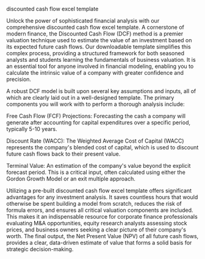 discounted cash flow excel template


Unlock the power of sophisticated financial analysis with our comprehensive discounted cash flow excel template. A cornerstone of modern finance, the Discounted Cash Flow (DCF) method is a premier valuation technique used to estimate the value of an investment based on its expected future cash flows. Our downloadable template simplifies this complex process, providing a structured framework for both seasoned analysts and students learning the fundamentals of business valuation. It is an essential tool for anyone involved in financial modeling, enabling you to calculate the intrinsic value of a company with greater confidence and precision.



A robust DCF model is built upon several key assumptions and inputs, all of which are clearly laid out in a well-designed template. The primary components you will work with to perform a thorough analysis include:




Free Cash Flow (FCF) Projections: Forecasting the cash a company will generate after accounting for capital expenditures over a specific period, typically 5-10 years.


Discount Rate (WACC): The Weighted Average Cost of Capital (WACC) represents the company's blended cost of capital, which is used to discount future cash flows back to their present value.


Terminal Value: An estimation of the company's value beyond the explicit forecast period. This is a critical input, often calculated using either the Gordon Growth Model or an exit multiple approach.





Utilizing a pre-built discounted cash flow excel template offers significant advantages for any investment analysis. It saves countless hours that would otherwise be spent building a model from scratch, reduces the risk of formula errors, and ensures all critical valuation components are included. This makes it an indispensable resource for corporate finance professionals evaluating M&A opportunities, equity research analysts assessing stock prices, and business owners seeking a clear picture of their company's worth. The final output, the Net Present Value (NPV) of all future cash flows, provides a clear, data-driven estimate of value that forms a solid basis for strategic decision-making.
